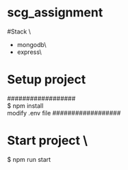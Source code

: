 # scg_assignment


#Stack \
 - mongodb\
 - express\
# Setup project
################## \
$ npm install \
modify .env file
##################

# Start project \
$ npm run start
